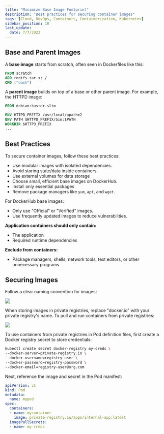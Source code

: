 ```yaml
---
title: "Minimize Base Image Footprint"
description: "Best practices for securing container images"
tags: [Cloud, DevOps, Containers, Containerization, Kubernetes]
sidebar_position: 10
last_update:
  date: 7/7/2022
---
```


## Base and Parent Images

A **base image** starts from scratch, often seen in Dockerfiles like this:

```dockerfile
FROM scratch
ADD rootfs.tar.xz /
CMD ["bash"]
```

A **parent image** builds on top of a base or other parent image. For example, the HTTPD image:

```dockerfile
FROM debian:buster-slim

ENV HTTPD_PREFIX /usr/local/apache2
ENV PATH $HTTPD_PREFIX/bin:$PATH
WORKDIR $HTTPD_PREFIX
...
```


## Best Practices

To secure container images, follow these best practices:

- Use modular images with isolated dependencies.
- Avoid storing state/data inside containers
- Use external volumes for data storage
- Choose small, efficient base images on DockerHub.
- Install only essential packages
- Remove package managers like `yum`, `apt`, and `wget`.

For DockerHub base images:

- Only use "Official" or "Verified" images.
- Use frequently updated images to reduce vulnerabilities.

**Application containers should only contain:**

- The application
- Required runtime dependencies

**Exclude from containers:**

- Package managers, shells, network tools, text editors, or other unnecessary programs

  
## Securing Images 


Follow a clear naming convention for images:

<div class='img-center'>

![](/img/docs/naming-convention-of-images.png)

</div>

When storing images in private registries, replace "docker.io" with your private registry's name. To pull and run containers from private registries:

<div class='img-center'>

![](/img/docs/running-containers-from-private-registry.png)

</div>

To use containers from private registries in Pod definition files, first create a Docker registry secret to store credentials:

```bash
kubectl create secret docker-registry my-creds \
--docker-server=private-registry.io \
--docker-username=registry-user \
--docker-password=registry-password \
--docker-email=registry-user@org.com
```

Next, reference the image and secret in the Pod manifest:

```yaml
apiVersion: v1
kind: Pod
metadata:
  name: mypod
spec:
  containers:
  - name: mycontainer
    image: private-registry.io/apps/internal-app:latest
  imagePullSecrets:
  - name: my-creds
```





 

 
